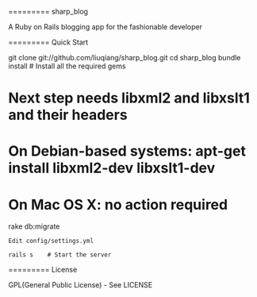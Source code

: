 =========
sharp_blog

A Ruby on Rails blogging app for the fashionable developer

=========
Quick Start

  git clone git://github.com/liuqiang/sharp_blog.git
  cd sharp_blog
  bundle install         # Install all the required gems

  # Next step needs libxml2 and libxslt1 and their headers
  # On Debian-based systems: apt-get install libxml2-dev libxslt1-dev
  # On Mac OS X: no action required

  rake db:migrate
	
	Edit config/settings.yml
	
	rails s    # Start the server

=========
License

GPL(General Public License) - See LICENSE

